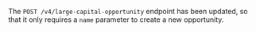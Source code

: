 The `POST /v4/large-capital-opportunity` endpoint has been updated, so that it only requires a `name` parameter 
to create a new opportunity.
